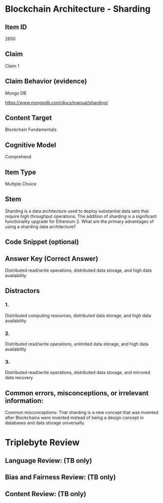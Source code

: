 # Blockchain Architecture - Sharding

## Item ID
2650

## Claim
Claim 1

## Claim Behavior (evidence)
Mongo DB

https://www.mongodb.com/docs/manual/sharding/ 

## Content Target
Blockchain Fundamentals

## Cognitive Model
Comprehend

## Item Type
Multiple Choice

## Stem
Sharding is a data architecture used to deploy substantial data sets that require high throughput operations. The addition of sharding is a significant functionality upgrade for Ethereum 2. What are the primary advantages of using a sharding data architecture?

## Code Snippet (optional)

## Answer Key (Correct Answer)
Distributed read/write operations, distributed data storage, and high data availability

## Distractors
### 1.
Distributed computing resources, distributed data storage, and high data availability

### 2.
Distributed read/write operations, unlimited data storage, and high data availability

### 3.
Distributed read/write operations, distributed data storage, and mirrored data recovery

## Common errors, misconceptions, or irrelevant information:
Common misconceptions: That sharding is a new concept that was invented after Blockchains were invented instead of being a design concept in databases and data storage universally.

# Triplebyte Review

## Language Review: (TB only)

## Bias and Fairness Review: (TB only)

## Content Review: (TB only)
